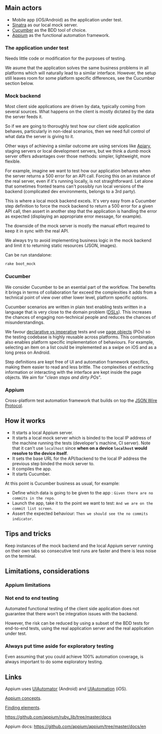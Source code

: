 
## Main actors

 * Mobile app (iOS/Android) as the application under test.
 * [Sinatra](http://www.sinatrarb.com/) as our local mock server.
 * [Cucumber](http://cukes.info/) as the BDD tool of choice.
 * [Appium](http://appium.io/) as the functional automation framework.

### The application under test

Needs little code or modification for the purposes of testing.

We asume that the application solves the same business problems in all platforms which will naturally lead to a similar interface. However, the setup still leaves room for some platform specific differences, see the Cucumber section below.

### Mock backend

Most client side applications are driven by data, typically coming from several sources. What happens on the client is mostly dictated by the data the server feeds it.

So if we are going to thoroughly test how our client side application behaves, particularly in non-ideal scenarios, then we need full control of what data the server is giving to it.

Other ways of achieving a similar outcome are using services like [Apiary](http://apiary.io/), staging servers or local development servers, but we think a *dumb* mock server offers advantages over those methods: simpler, lightweight, more flexible.

For example, imagine we want to test how our application behaves when the server returns a 500 error for an API call. Forcing this on an instance of the real server, even if it's running locally, is not straightforward. Let alone that sometimes fronted teams can't possibly run local versions of the backend (complicated dev environments, belongs to a 3rd party).

This is where a local mock backend excels. It's very easy from a Cucumber step definition to force the mock backend to return a 500 error for a given API call, then assert in another step that the application is handling the error as expected (displaying an appropriate error message, for example).

The downside of the mock server is mostly the manual effort required to keep it in sync with the real API.

We always try to avoid implementing business logic in the mock backend and limit it to returning static resources (JSON, images).

Can be run standalone:

```bash
rake boot_mock
```

### Cucumber

We consider Cucumber to be an esential part of the workflow. The benefits it brings in terms of collaboration far exceed the complexities it adds from a technical point of view over other lower level, platform specific options.

Cucumber scenarios are written in plain text enabling tests written in a language that is very close to the domain problem ([DSLs](http://martinfowler.com/bliki/BusinessReadableDSL.html)). This increases the chances of engaging non-technical people and reduces the chances of misunderstandings.

We favour [declarative vs imperative](http://benmabey.com/2008/05/19/imperative-vs-declarative-scenarios-in-user-stories.html) tests and use [page objects](http://developer.xamarin.com/guides/testcloud/calabash/xplat-best-practices/) (POs) so the testing codebase is highly reusable across platforms. This combination also enables platform specific implementation of behaviours. For example, selecting an item on a list could be implemented as a swipe on iOS and as a long press on Android.

Step definitions are kept free of UI and automation framework specifics, making them easier to read and less brittle. The complexities of extracting information or interacting with the interface are kept inside the page objects. We aim for "*clean steps and dirty POs*".

### Appium

Cross-platform test automation framework that builds on top the [JSON Wire Protocol](https://code.google.com/p/selenium/wiki/JsonWireProtocol).

## How it works

 * It starts a local Appium server.
 * It starts a local mock server which is binded to the local IP address of the machine running the tests (developer's machine, CI server). Note that it can't use ```localhost``` since **when on a device ```localhost``` would resolve to the device itself**.
 * It sets the base URL for the API/backend to the local IP address the previous step binded the mock server to.
 * It compiles the app.
 * It starts Cucumber.

At this point is Cucumber business as usual, for example:

 * Define which data is going to be given to the app : ```Given there are no commits in the repo```.
 * Launch the app, take it to the point we want to test: ```And we are on the commit list screen```.
 * Assert the expected behaviour: ```Then we should see the no commits indicator```.

## Tips and tricks

Keep instances of the mock backend and the local Appium server running on their own tabs so consecutive test runs are faster and there is less noise on the terminal.

## Limitations, considerations

### Appium limitations

### Not end to end testing

Automated functional testing of the client side application does not guarantee that there won't be integration issues with the backend.

However, the risk can be reduced by using a subset of the BDD tests for end-to-end tests, using the real application server and the real application under test.

### Always put time aside for exploratory testing

Even assuming that you could achieve 100% automation coverage, is always important to do some exploratory testing.  

## Links

Appium uses [UIAutomator](http://developer.android.com/tools/help/uiautomator/index.html) (Android) and [UIAutomation](https://developer.apple.com/library/ios/documentation/DeveloperTools/Conceptual/InstrumentsUserGuide/UsingtheAutomationInstrument/UsingtheAutomationInstrument.html) (iOS).

[Appium concepts](https://github.com/appium/appium/blob/master/docs/en/about-appium/intro.md).

[Finding elements](https://github.com/appium/appium/blob/master/docs/en/writing-running-appium/finding-elements.md).

https://github.com/appium/ruby_lib/tree/master/docs

Appium docs:
https://github.com/appium/appium/tree/master/docs/en
